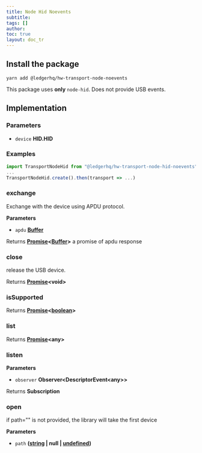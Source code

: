 ```yaml
---
title: Node Hid Noevents
subtitle:
tags: []
author:
toc: true
layout: doc_tr
---
```




## Install the package

`yarn add @ledgerhq/hw-transport-node-noevents`

This package uses **only** `node-hid`. Does not provide USB events.

## Implementation

### Parameters

-   `device` **HID.HID**

### Examples

```javascript
import TransportNodeHid from "@ledgerhq/hw-transport-node-hid-noevents";
...
TransportNodeHid.create().then(transport => ...)
```

### exchange

Exchange with the device using APDU protocol.

**Parameters**

-   `apdu` **[Buffer](https://nodejs.org/api/buffer.html)**

Returns **[Promise](https://developer.mozilla.org/docs/Web/JavaScript/Reference/Global_Objects/Promise)&lt;[Buffer](https://nodejs.org/api/buffer.html)>** a promise of apdu response

### close

release the USB device.

Returns **[Promise](https://developer.mozilla.org/docs/Web/JavaScript/Reference/Global_Objects/Promise)&lt;void>**

### isSupported

Returns **[Promise](https://developer.mozilla.org/docs/Web/JavaScript/Reference/Global_Objects/Promise)&lt;[boolean](https://developer.mozilla.org/docs/Web/JavaScript/Reference/Global_Objects/Boolean)>**

### list

Returns **[Promise](https://developer.mozilla.org/docs/Web/JavaScript/Reference/Global_Objects/Promise)&lt;any>**

### listen

**Parameters**

-   `observer` **Observer&lt;DescriptorEvent&lt;any>>**

Returns **Subscription**

### open

if path="" is not provided, the library will take the first device

**Parameters**

-   `path` **([string](https://developer.mozilla.org/docs/Web/JavaScript/Reference/Global_Objects/String) | null | [undefined](https://developer.mozilla.org/docs/Web/JavaScript/Reference/Global_Objects/undefined))**
